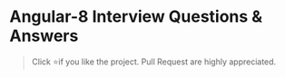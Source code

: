 # Angular-8 Interview Questions & Answers

> Click :star:if you like the project. Pull Request are highly appreciated.
